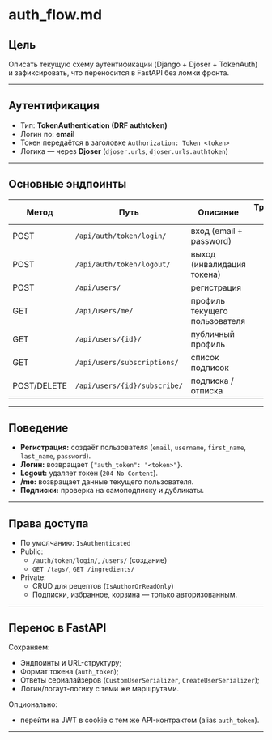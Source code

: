 # auth_flow.md

## Цель
Описать текущую схему аутентификации (Django + Djoser + TokenAuth) и зафиксировать, что переносится в FastAPI без ломки фронта.

---

## Аутентификация

- Тип: **TokenAuthentication (DRF authtoken)**
- Логин по: **email**
- Токен передаётся в заголовке
  `Authorization: Token <token>`
- Логика — через **Djoser** (`djoser.urls`, `djoser.urls.authtoken`)

---

## Основные эндпоинты

| Метод | Путь | Описание | Требуется токен |
|--------|------|-----------|----------------:|
| POST | `/api/auth/token/login/` | вход (email + password) | ❌ |
| POST | `/api/auth/token/logout/` | выход (инвалидация токена) | ✅ |
| POST | `/api/users/` | регистрация | ❌ |
| GET  | `/api/users/me/` | профиль текущего пользователя | ✅ |
| GET  | `/api/users/{id}/` | публичный профиль | ❌ |
| GET  | `/api/users/subscriptions/` | список подписок | ✅ |
| POST/DELETE | `/api/users/{id}/subscribe/` | подписка / отписка | ✅ |

---

## Поведение

- **Регистрация:** создаёт пользователя (`email`, `username`, `first_name`, `last_name`, `password`).
- **Логин:** возвращает `{"auth_token": "<token>"}`.
- **Logout:** удаляет токен (`204 No Content`).
- **/me:** возвращает данные текущего пользователя.
- **Подписки:** проверка на самоподписку и дубликаты.

---

## Права доступа
- По умолчанию: `IsAuthenticated`
- Public:
  - `/auth/token/login/`, `/users/` (создание)
  - `GET /tags/`, `GET /ingredients/`
- Private:
  - CRUD для рецептов (`IsAuthorOrReadOnly`)
  - Подписки, избранное, корзина — только авторизованным.

---

## Перенос в FastAPI
Сохраняем:
- Эндпоинты и URL-структуру;
- Формат токена (`auth_token`);
- Ответы сериалайзеров (`CustomUserSerializer`, `CreateUserSerializer`);
- Логин/логаут-логику с теми же маршрутами.

Опционально:
- перейти на JWT в cookie с тем же API-контрактом (alias `auth_token`).

---
